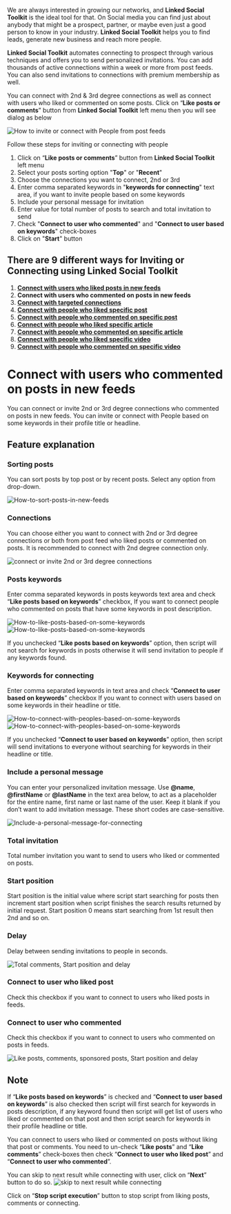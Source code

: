 We are always interested in growing our networks, and **Linked Social Toolkit** is the ideal tool for that. On Social media you can find just about anybody that might be a prospect, partner, or maybe even just a good person to know in your industry. **Linked Social Toolkit** helps you to find leads, generate new business and reach more people.

**Linked Social Toolkit** automates connecting to prospect through various techniques and offers you to send personalized invitations. You can add thousands of active connections within a week or more from post feeds. You can also send invitations to connections with premium membership as well.

You can connect with 2nd & 3rd degree connections as well as connect with users who liked or commented on some posts. Click on “**Like posts or comments**” button from **Linked Social Toolkit** left menu then you will see dialog as below

![How to invite or connect with People from post feeds](https://github.com/ZiaUrR3hman/LinkedSocialToolkit/raw/master/images/How-to-like-posts-like-comments-or-connect-with-new-connections-from-post-feeds-image020.png) 

Follow these steps for inviting or connecting with people
1. Click on “**Like posts or comments**” button from **Linked Social Toolkit** left menu
2. Select your posts sorting option "**Top**" or "**Recent**"
3. Choose the connections you want to connect, 2nd or 3rd
4. Enter comma separated keywords in "**keywords for connecting**" text area, if you want to invite people based on some keywords
5. Include your personal message for invitation
6. Enter value for total number of posts to search and total invitation to send
7. Check "**Connect to user who commented**" and "**Connect to user based on keywords**" check-boxes
8. Click on "**Start**" button

## There are 9 different ways for Inviting or Connecting using Linked Social Toolkit
1. [**Connect with users who liked posts in new feeds**](https://github.com/ZiaUrR3hman/LinkedSocialToolkit/wiki/How-to-connect-with-people-who-liked-posts-in-new-feeds)
2. **Connect with users who commented on posts in new feeds**
3. [**Connect with targeted connections**](https://github.com/ZiaUrR3hman/LinkedSocialToolkit/wiki/How-to-connect-with-targeted-connections)
4. [**Connect with people who liked specific post**](https://github.com/ZiaUrR3hman/LinkedSocialToolkit/wiki/How-to-connect-with-people-who-liked-specific-post)
5. [**Connect with people who commented on specific post**](https://github.com/ZiaUrR3hman/LinkedSocialToolkit/wiki/How-to-connect-with-people-who-commented-on-specific-post)
6. [**Connect with people who liked specific article**](https://github.com/ZiaUrR3hman/LinkedSocialToolkit/wiki/How-to-connect-with-people-who-liked-specific-article)
7. [**Connect with people who commented on specific article**](https://github.com/ZiaUrR3hman/LinkedSocialToolkit/wiki/How-to-connect-with-people-who-commented-on-specific-article)
8. [**Connect with people who liked specific video**](https://github.com/ZiaUrR3hman/LinkedSocialToolkit/wiki/How-to-connect-with-people-who-liked-specific-video)
9. [**Connect with people who commented on specific video**](https://github.com/ZiaUrR3hman/LinkedSocialToolkit/wiki/How-to-connect-with-people-who-commented-on-specific-video)

# Connect with users who commented on posts in new feeds
You can connect or invite 2nd or 3rd degree connections who commented on posts in new feeds. You can invite or connect with People based on some keywords in their profile title or headline.
## Feature explanation
### Sorting posts
You can sort posts by top post or by recent posts. Select any option from drop-down.

![How-to-sort-posts-in-new-feeds](https://github.com/ZiaUrR3hman/LinkedSocialToolkit/raw/master/images/How-to-sort-posts-in-new-feeds-image307.png)

### Connections
You can choose either you want to connect with 2nd or 3rd degree connections or both from post feed who liked posts or commented on posts. It is recommended to connect with 2nd degree connection only.

![connect or invite 2nd or 3rd degree connections](https://github.com/ZiaUrR3hman/LinkedSocialToolkit/raw/master/images/image308.png) 

### Posts keywords
Enter comma separated keywords in posts keywords text area and check “**Like posts based on keywords**” checkbox, If you want to connect people who commented on posts that have some keywords in post description. 

![How-to-like-posts-based-on-some-keywords](https://github.com/ZiaUrR3hman/LinkedSocialToolkit/raw/master/images/How-to-like-posts-based-on-some-keywords-image309.png)
![How-to-like-posts-based-on-some-keywords](https://github.com/ZiaUrR3hman/LinkedSocialToolkit/raw/master/images/How-to-like-posts-based-on-some-keywords-image310.png)

If you unchecked “**Like posts based on keywords**” option, then script will not search for keywords in posts otherwise it will send invitation to people if any keywords found.

### Keywords for connecting
Enter comma separated keywords in text area and check “**Connect to user based on keywords**” checkbox If you want to connect with users based on some keywords in their headline or title.
 
![How-to-connect-with-peoples-based-on-some-keywords](https://github.com/ZiaUrR3hman/LinkedSocialToolkit/raw/master/images/How-to-connect-with-peoples-based-on-some-keywords-image029.png)
![How-to-connect-with-peoples-based-on-some-keywords](https://github.com/ZiaUrR3hman/LinkedSocialToolkit/raw/master/images/How-to-connect-with-peoples-based-on-some-keywords-image031.png) 
 
If you unchecked “**Connect to user based on keywords**” option, then script will send invitations to everyone without searching for keywords in their headline or title. 

### Include a personal message
You can enter your personalized invitation message. Use **@name**, **@firstName** or **@lastName** in the text area below, to act as a placeholder for the entire name, first name or last name of the user. Keep it blank if you don’t want to add invitation message. These short codes are case-sensitive.

![Include-a-personal-message-for-connecting](https://github.com/ZiaUrR3hman/LinkedSocialToolkit/raw/master/images/Include-a-personal-message-for-connecting-image033.png)

### Total invitation
Total number invitation you want to send to users who liked or commented on posts. 

### Start position
Start position is the initial value where script start searching for posts then increment start position when script finishes the search results returned by initial request. Start position 0 means start searching from 1st result then 2nd and so on.

### Delay
Delay between sending invitations to people in seconds.

![Total comments, Start position and delay](https://github.com/ZiaUrR3hman/LinkedSocialToolkit/raw/master/images/image315.png)

### Connect to user who liked post
Check this checkbox if you want to connect to users who liked posts in feeds.
### Connect to user who commented
Check this checkbox if you want to connect to users who commented on posts in feeds.

![Like posts, comments, sponsored posts, Start position and delay](https://github.com/ZiaUrR3hman/LinkedSocialToolkit/raw/master/images/image316.png)

## Note
If “**Like posts based on keywords**” is checked and “**Connect to user based on keywords**” is also checked then script will first search for keywords in posts description, if any keyword found then script will get list of users who liked or commented on that post and then script search for keywords in their profile headline or title.

You can connect to users who liked or commented on posts without liking that post or comments. You need to un-check “**Like posts**” and “**Like comments**” check-boxes then check “**Connect to user who liked post**” and “**Connect to user who commented**”.

You can skip to next result while connecting with user, click on “**Next**” button to do so.
![skip to next result while connecting](https://github.com/ZiaUrR3hman/LinkedSocialToolkit/raw/master/images/image041.png)

Click on “**Stop script execution**” button to stop script from liking posts, comments or connecting.